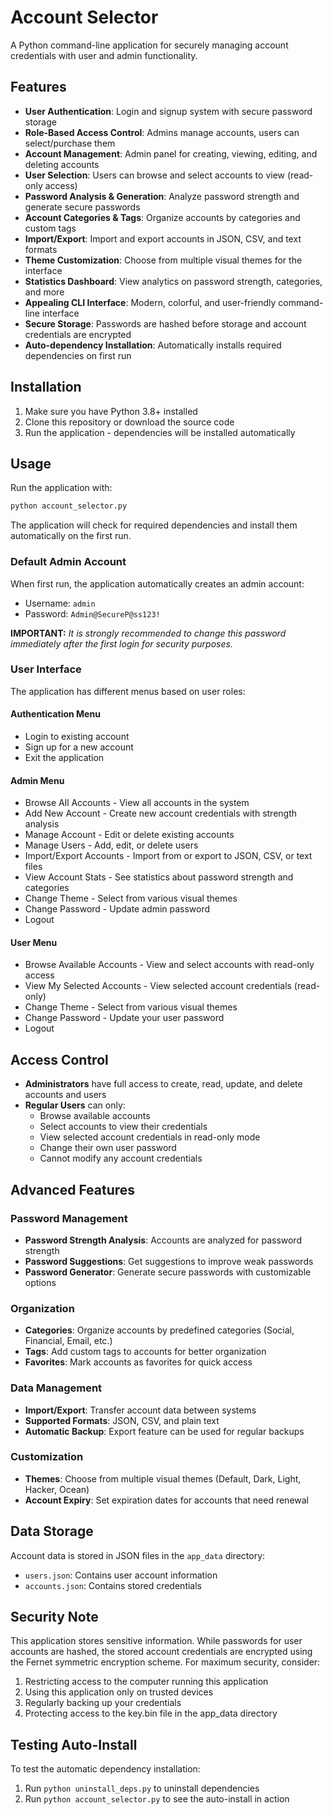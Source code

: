 # Account Selector

A Python command-line application for securely managing account credentials with user and admin functionality.

## Features

- **User Authentication**: Login and signup system with secure password storage
- **Role-Based Access Control**: Admins manage accounts, users can select/purchase them
- **Account Management**: Admin panel for creating, viewing, editing, and deleting accounts
- **User Selection**: Users can browse and select accounts to view (read-only access)
- **Password Analysis & Generation**: Analyze password strength and generate secure passwords
- **Account Categories & Tags**: Organize accounts by categories and custom tags
- **Import/Export**: Import and export accounts in JSON, CSV, and text formats
- **Theme Customization**: Choose from multiple visual themes for the interface
- **Statistics Dashboard**: View analytics on password strength, categories, and more
- **Appealing CLI Interface**: Modern, colorful, and user-friendly command-line interface
- **Secure Storage**: Passwords are hashed before storage and account credentials are encrypted
- **Auto-dependency Installation**: Automatically installs required dependencies on first run

## Installation

1. Make sure you have Python 3.8+ installed
2. Clone this repository or download the source code
3. Run the application - dependencies will be installed automatically

## Usage

Run the application with:

```bash
python account_selector.py
```

The application will check for required dependencies and install them automatically on the first run.

### Default Admin Account

When first run, the application automatically creates an admin account:
- Username: `admin`
- Password: `Admin@SecureP@ss123!`

**IMPORTANT:** *It is strongly recommended to change this password immediately after the first login for security purposes.*

### User Interface

The application has different menus based on user roles:

#### Authentication Menu
- Login to existing account
- Sign up for a new account
- Exit the application

#### Admin Menu
- Browse All Accounts - View all accounts in the system
- Add New Account - Create new account credentials with strength analysis
- Manage Account - Edit or delete existing accounts
- Manage Users - Add, edit, or delete users
- Import/Export Accounts - Import from or export to JSON, CSV, or text files
- View Account Stats - See statistics about password strength and categories
- Change Theme - Select from various visual themes
- Change Password - Update admin password
- Logout

#### User Menu
- Browse Available Accounts - View and select accounts with read-only access
- View My Selected Accounts - View selected account credentials (read-only)
- Change Theme - Select from various visual themes  
- Change Password - Update your user password
- Logout

## Access Control

- **Administrators** have full access to create, read, update, and delete accounts and users
- **Regular Users** can only:
  - Browse available accounts
  - Select accounts to view their credentials
  - View selected account credentials in read-only mode
  - Change their own user password
  - Cannot modify any account credentials

## Advanced Features

### Password Management
- **Password Strength Analysis**: Accounts are analyzed for password strength
- **Password Suggestions**: Get suggestions to improve weak passwords
- **Password Generator**: Generate secure passwords with customizable options

### Organization
- **Categories**: Organize accounts by predefined categories (Social, Financial, Email, etc.)
- **Tags**: Add custom tags to accounts for better organization
- **Favorites**: Mark accounts as favorites for quick access

### Data Management
- **Import/Export**: Transfer account data between systems
- **Supported Formats**: JSON, CSV, and plain text
- **Automatic Backup**: Export feature can be used for regular backups

### Customization
- **Themes**: Choose from multiple visual themes (Default, Dark, Light, Hacker, Ocean)
- **Account Expiry**: Set expiration dates for accounts that need renewal

## Data Storage

Account data is stored in JSON files in the `app_data` directory:
- `users.json`: Contains user account information
- `accounts.json`: Contains stored credentials

## Security Note

This application stores sensitive information. While passwords for user accounts are hashed, the stored account credentials are encrypted using the Fernet symmetric encryption scheme. For maximum security, consider:

1. Restricting access to the computer running this application
2. Using this application only on trusted devices
3. Regularly backing up your credentials
4. Protecting access to the key.bin file in the app_data directory

## Testing Auto-Install

To test the automatic dependency installation:

1. Run `python uninstall_deps.py` to uninstall dependencies
2. Run `python account_selector.py` to see the auto-install in action 